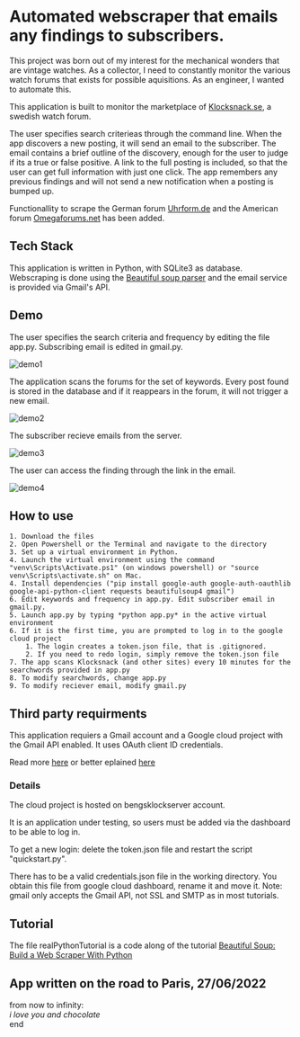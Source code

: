 # Automated webscraper that emails any findings to subscribers.
This project was born out of my interest for the mechanical wonders that are vintage watches. As a collector, I need to constantly monitor the various watch forums that exists for possible aquisitions. As an engineer, I wanted to automate this.

This application is built to monitor the marketplace of [Klocksnack.se](https://klocksnack.se/forums/handla-s%C3%A4ljes-bytes.11/), a swedish watch forum.

The user specifies search criterieas through the command line. When the app discovers a new posting, it will send an email to the subscriber. The email contains a brief outline of the discovery, enough for the user to judge if its a true or false positive. A link to the full posting is included, so that the user can get full information with just one click. The app remembers any previous findings and will not send a new notification when a posting is bumped up.

Functionallity to scrape the German forum [Uhrform.de](https://uhrforum.de/forums/angebote.11/) and the American forum [Omegaforums.net](https://omegaforums.net/forums/private-watch-sales/) has been added.

## Tech Stack
This application is written in Python, with SQLite3 as database. Webscraping is done using the [Beautiful soup parser](https://beautiful-soup-4.readthedocs.io/en/latest/#) and the email service is provided via Gmail's API.

## Demo
The user specifies the search criteria and frequency by editing the file app.py. Subscribing email is edited in gmail.py.

![demo1](https://github.com/joelbengs/TheGoldDigger/blob/media/images/demo1.png?raw=true)

The application scans the forums for the set of keywords. Every post found is stored in the database and if it reappears in the forum, it will not trigger a new email.

![demo2](https://github.com/joelbengs/TheGoldDigger/blob/media/images/demo2.png?raw=true)

The subscriber recieve emails from the server.

![demo3](https://github.com/joelbengs/TheGoldDigger/blob/media/images/demo3.png?raw=true)

The user can access the finding through the link in the email.

![demo4](https://github.com/joelbengs/TheGoldDigger/blob/media/images/demo4.png?raw=true)

## How to use
    1. Download the files
    2. Open Powershell or the Terminal and navigate to the directory
    3. Set up a virtual environment in Python.
    4. Launch the virtual environment using the command "venv\Scripts\Activate.ps1" (on windows powershell) or "source venv\Scripts\activate.sh" on Mac.
    4. Install dependencies ("pip install google-auth google-auth-oauthlib google-api-python-client requests beautifulsoup4 gmail")
    6. Edit keywords and frequency in app.py. Edit subscriber email in gmail.py.
    5. Launch app.py by typing *python app.py* in the active virtual environment
    6. If it is the first time, you are prompted to log in to the google cloud project
        1. The login creates a token.json file, that is .gitignored.
        2. If you need to redo login, simply remove the token.json file
    7. The app scans Klocksnack (and other sites) every 10 minutes for the searchwords provided in app.py
    8. To modify searchwords, change app.py
    9. To modify reciever email, modify gmail.py

## Third party requirments
This application requiers a Gmail account and a Google cloud project with the Gmail API enabled. It uses OAuth client ID credentials.

Read more [here](https://developers.google.com/gmail/api/quickstart/python) or better eplained [here](https://www.javatpoint.com/gmail-api-in-python)

### Details
The cloud project is hosted on bengsklockserver account.

It is an application under testing, so users must be added via the dashboard to be able to log in.

To get a new login: delete the token.json file and restart the script "quickstart.py".

There has to be a valid credentials.json file in the working directory. You obtain this file from google cloud dashboard, rename it and move it.
Note: gmail only accepts the Gmail API, not SSL and SMTP as in most tutorials.

## Tutorial
The file realPythonTutorial is a code along of the tutorial [Beautiful Soup: Build a Web Scraper With Python](https://realpython.com/beautiful-soup-web-scraper-python/)

## App written on the road to Paris, 27/06/2022
from now to infinity:\
    *i love you and chocolate*\
end

